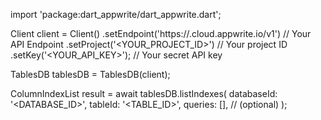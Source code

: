 import 'package:dart_appwrite/dart_appwrite.dart';

Client client = Client()
    .setEndpoint('https://<REGION>.cloud.appwrite.io/v1') // Your API Endpoint
    .setProject('<YOUR_PROJECT_ID>') // Your project ID
    .setKey('<YOUR_API_KEY>'); // Your secret API key

TablesDB tablesDB = TablesDB(client);

ColumnIndexList result = await tablesDB.listIndexes(
    databaseId: '<DATABASE_ID>',
    tableId: '<TABLE_ID>',
    queries: [], // (optional)
);
